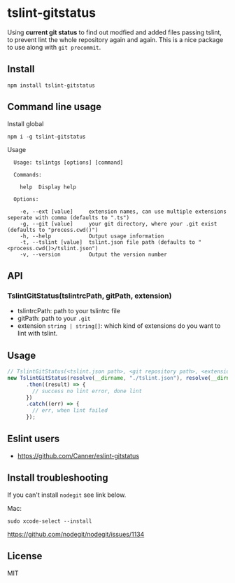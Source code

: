 # tslint-gitstatus

Using **current git status** to find out modfied and added files passing tslint, to prevent lint the whole repository again and again.  This is a nice package to use along with `git precommit`.

## Install

```
npm install tslint-gitstatus
```

## Command line usage

Install global

```
npm i -g tslint-gitstatus
```

Usage

```
  Usage: tslintgs [options] [command]

  Commands:

    help  Display help

  Options:

    -e, --ext [value]     extension names, can use multiple extensions seperate with comma (defaults to ".ts")
    -g, --git [value]     your git directory, where your .git exist (defaults to "process.cwd()")
    -h, --help            Output usage information
    -t, --tslint [value]  tslint.json file path (defaults to "<process.cwd()>/tslint.json")
    -v, --version         Output the version number
```

## API

### TslintGitStatus(tslintrcPath, gitPath, extension)

- tslintrcPath: path to your tslintrc file
- gitPath: path to your `.git`
- extension `string | string[]`: which kind of extensions do you want to lint with tslint.

## Usage

```js
// TslintGitStatus(<tslint.json path>, <git repository path>, <extension default 'ts'>)
new TslintGitStatus(resolve(__dirname, "./tslint.json"), resolve(__dirname, "../"), ".ts").start()
      .then((result) => {
        // success no lint error, done lint
      })
      .catch((err) => {
        // err, when lint failed
      });
```

## Eslint users

- https://github.com/Canner/eslint-gitstatus

## Install troubleshooting

If you can't install `nodegit` see link below.

Mac:

```
sudo xcode-select --install
```

https://github.com/nodegit/nodegit/issues/1134

## License

MIT
